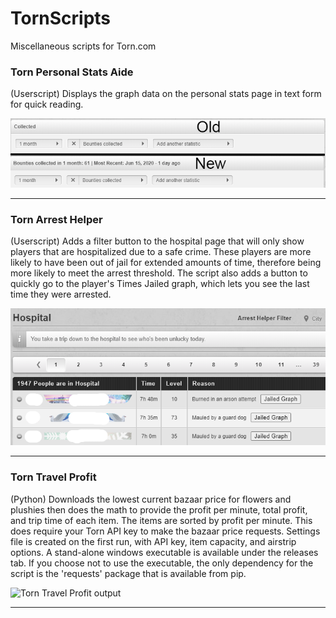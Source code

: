 # TornScripts
Miscellaneous scripts for Torn.com

### Torn Personal Stats Aide
(Userscript) Displays the graph data on the personal stats page in text form for quick reading.

![Text is added to the title bar above the graph](https://raw.githubusercontent.com/SixPraxis/TornScripts/master/images/aideComparison.png)
__________
### Torn Arrest Helper
(Userscript) Adds a filter button to the hospital page that will only show players that are hospitalized due to a safe crime. These players are more likely to have been out of jail for extended amounts of time, therefore being more likely to meet the arrest threshold. The script also adds a button to quickly go to the player's Times Jailed graph, which lets you see the last time they were arrested.

![Filter button up top, jailed graph button next to the reason](https://raw.githubusercontent.com/SixPraxis/TornScripts/master/images/filterExample.png)
__________
### Torn Travel Profit
(Python) Downloads the lowest current bazaar price for flowers and plushies then does the math to provide the profit per minute, total profit, and trip time of each item. The items are sorted by profit per minute. This does require your Torn API key to make the bazaar price requests. Settings file is created on the first run, with API key, item capacity, and airstrip options. A stand-alone windows executable is available under the releases tab. If you choose not to use the executable, the only dependency for the script is the 'requests' package that is available from pip.

![Torn Travel Profit output](https://raw.github.com/SixPraxis/TornScripts/master/images/travelProfit.png)
__________

